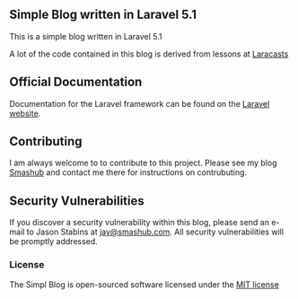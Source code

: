 ## Simple Blog written in Laravel 5.1

This is a simple blog written in Laravel 5.1 

A lot of the code contained in this blog is derived from lessons at [Laracasts](http://laracasts.com)

## Official Documentation

Documentation for the Laravel framework can be found on the [Laravel website](http://laravel.com/docs).

## Contributing

I am always welcome to to contribute to this project.  Please see my blog [Smashub](http://smashub.com) and contact me there for instructions on contrubuting.

## Security Vulnerabilities

If you discover a security vulnerability within this blog, please send an e-mail to Jason Stabins at jay@smashub.com. All security vulnerabilities will be promptly addressed.

### License

The Simpl Blog is open-sourced software licensed under the [MIT license](http://opensource.org/licenses/MIT)
